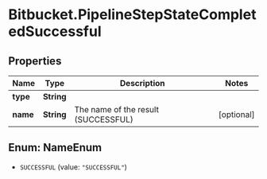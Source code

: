# Bitbucket.PipelineStepStateCompletedSuccessful

## Properties

Name | Type | Description | Notes
------------ | ------------- | ------------- | -------------
**type** | **String** |  | 
**name** | **String** | The name of the result (SUCCESSFUL) | [optional] 



## Enum: NameEnum


* `SUCCESSFUL` (value: `"SUCCESSFUL"`)




